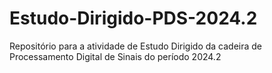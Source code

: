 # Estudo-Dirigido-PDS-2024.2
Repositório para a atividade de Estudo Dirigido da cadeira de Processamento Digital de Sinais do período 2024.2
